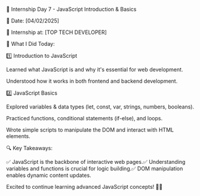 🚀 Internship Day 7 - JavaScript Introduction & Basics

📅 Date: [04/02/2025]

🏢 Internship at: [TOP TECH DEVELOPER]

📌 What I Did Today:

1️⃣ Introduction to JavaScript

Learned what JavaScript is and why it's essential for web development.

Understood how it works in both frontend and backend development.

2️⃣ JavaScript Basics

Explored variables & data types (let, const, var, strings, numbers, booleans).

Practiced functions, conditional statements (if-else), and loops.

Wrote simple scripts to manipulate the DOM and interact with HTML elements.

🔍 Key Takeaways:

✅ JavaScript is the backbone of interactive web pages.✅ Understanding variables and functions is crucial for logic building.✅ DOM manipulation enables dynamic content updates.

Excited to continue learning advanced JavaScript concepts! 🚀🔥
